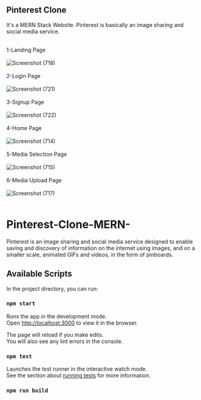 <h2>Pinterest Clone</h2>
It's a MERN Stack Website. Pinterest is basically an image sharing and social media service.
</br>
</br>

1-Landing Page
</br>
</br>
![Screenshot (718)](https://user-images.githubusercontent.com/69712671/160254931-34e19b39-f90c-4ae0-a9ed-70cc8c73a527.png)
</br>
</br>
2-Login Page
</br>
</br>![Screenshot (721)](https://user-images.githubusercontent.com/69712671/160265882-86011b82-1798-42b9-8fe4-0a76c0517a90.png)
</br>
</br>
3-Signup Page
</br>
</br>
![Screenshot (722)](https://user-images.githubusercontent.com/69712671/160265886-4634b407-b289-47d9-b0f8-407019b8b3d2.png)
</br>
</br>
4-Home Page
</br>
</br>
![Screenshot (714)](https://user-images.githubusercontent.com/69712671/160254944-186a1d62-4354-4d25-9f0e-8668b3f177c0.png)
</br>
</br>
5-Media Selection Page
</br>
</br>
![Screenshot (715)](https://user-images.githubusercontent.com/69712671/160255122-2d565d27-3a9a-4928-9da2-b641f168fe7b.png)
</br>
</br>
6-Media Upload Page
</br>
</br>
![Screenshot (717)](https://user-images.githubusercontent.com/69712671/160255217-cedd2f92-9f89-4f52-9dcd-88b0aa3f02eb.png)
</br>
</br>


# Pinterest-Clone-MERN-
Pinterest is an image sharing and social media service designed to enable saving and discovery of information on the internet using images, and on a smaller scale, animated GIFs and videos, in the form of pinboards.


## Available Scripts

In the project directory, you can run:

### `npm start`

Runs the app in the development mode.<br />
Open [http://localhost:3000](http://localhost:3000) to view it in the browser.

The page will reload if you make edits.<br />
You will also see any lint errors in the console.

### `npm test`

Launches the test runner in the interactive watch mode.<br />
See the section about [running tests](https://facebook.github.io/create-react-app/docs/running-tests) for more information.

### `npm run build`
